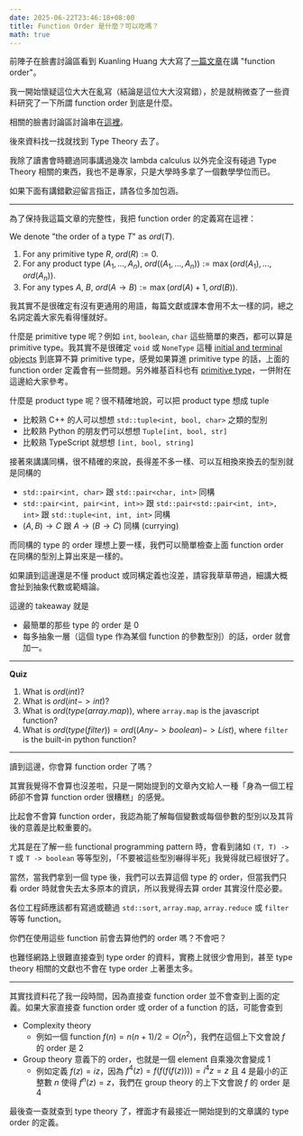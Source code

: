 ```yaml
---
date: 2025-06-22T23:46:18+08:00
title: Function Order 是什麼？可以吃嗎？
math: true
---
```


前陣子在臉書討論區看到 Kuanling Huang 大大寫了[一篇文章](https://hackmd.io/@caasih/function-order)在講 "function order"。

我一開始懷疑這位大大在亂寫（結論是這位大大沒寫錯），於是就稍微查了一些資料研究了一下所謂 function order 到底是什麼。

相關的臉書討論區討論串在[這裡](https://www.facebook.com/groups/521085554595481/?multi_permalinks=9815821941788416&hoisted_section_header_type=recently_seen)。

後來資料找一找就找到 Type Theory 去了。

我除了讀書會時聽過同事講過幾次 lambda calculus 以外完全沒有碰過 Type Theory 相關的東西，我也不是專家，只是大學時多拿了一個數學學位而已。

如果下面有講錯歡迎留言指正，請各位多加包涵。

---

為了保持我這篇文章的完整性，我把 function order 的定義寫在這裡：

We denote "the order of a type $T$" as $ord(T)$.
1. For any primitive type $R$, $ord(R) := 0$.
2. For any product type $(A_1, ..., A_n)$, $ord((A_1, ..., A_n)) := \max(ord(A_1), ..., ord(A_n))$.
3. For any types $A$, $B$, $ord(A \to B) := \max(ord(A) + 1, ord(B))$.

我其實不是很確定有沒有更通用的用語，每篇文獻或課本會用不太一樣的詞，總之名詞定義大家先看得懂就好。

什麼是 primitive type 呢？例如 `int`, `boolean`, `char` 這些簡單的東西，都可以算是 primitive type。我其實不是很確定 `void` 或 `NoneType` 這種 [initial and terminal objects](https://en.wikipedia.org/wiki/Initial_and_terminal_objects) 到底算不算 primitive type，感覺如果算進 primitive type 的話，上面的 function order 定義會有一些問題。另外維基百科也有 [primitive type](https://en.wikipedia.org/wiki/Primitive_data_type)，一併附在這邊給大家參考。

什麼是 product type 呢？很不精確地說，可以把 product type 想成 tuple

- 比較熟 C++ 的人可以想想 `std::tuple<int, bool, char>` 之類的型別
- 比較熟 Python 的朋友們可以想想 `Tuple[int, bool, str]`
- 比較熟 TypeScript 就想想 `[int, bool, string]`

接著來講講同構，很不精確的來說，長得差不多一樣、可以互相換來換去的型別就是同構的

- `std::pair<int, char>` 跟 `std::pair<char, int>` 同構
- `std::pair<int, pair<int, int>>` 跟 `std::pair<std::pair<int, int>, int>` 跟 `std::tuple<int, int, int>` 同構
- $(A, B) \to C$ 跟 $A \to (B \to C)$ 同構 (currying)

而同構的 type 的 order 理想上要一樣，我們可以簡單檢查上面 function order 在同構的型別上算出來是一樣的。

如果讀到這邊還是不懂 product 或同構定義也沒差，請容我草草帶過，細講大概會扯到抽象代數或範疇論。

這邊的 takeaway 就是

- 最簡單的那些 type 的 order 是 0
- 每多抽象一層（這個 type 作為某個 function 的參數型別）的話，order 就會加一。

---

**Quiz**

1. What is $ord(int)$?
2. What is $ord(int -> int)$?
3. What is $ord(type(array.map))$, where `array.map` is the javascript function?
4. What is $ord(type(filter)) = ord((Any -> boolean) -> List)$, where `filter` is the built-in python function?

---

讀到這邊，你會算 function order 了嗎？

其實我覺得不會算也沒差啦，只是一開始提到的文章內文給人一種「身為一個工程師卻不會算 function order 很糟糕」的感覺。

比起會不會算 function order，我認為能了解每個變數或每個參數的型別以及其背後的意義是比較重要的。

尤其是在了解一些 functional programming pattern 時，會看到諸如 `(T, T) -> T` 或 `T -> boolean` 等等型別，「不要被這些型別嚇得半死」我覺得就已經很好了。

當然，當我們拿到一個 type 後，我們可以去算這個 type 的 order，但當我們只看 order 時就會失去太多原本的資訊，所以我覺得去算 order 其實沒什麼必要。

各位工程師應該都有寫過或聽過 `std::sort`, `array.map`, `array.reduce` 或 `filter` 等等 function。

你們在使用這些 function 前會去算他們的 order 嗎？不會吧？

也難怪網路上很難直接查到 type order 的資料，實務上就很少會用到，甚至 type theory 相關的文獻也不會在 type order 上著墨太多。

---

其實找資料花了我一段時間，因為直接查 function order 並不會查到上面的定義。如果大家直接查 function order 或 order of a function 的話，可能會查到

- Complexity theory
  - 例如一個 function $f(n) = n(n + 1) / 2 = O(n^2)$，我們在這個上下文會說 $f$ 的 order 是 2
- Group theory 意義下的 order，也就是一個 element 自乘幾次會變成 1
  - 例如定義 $f(z) = iz$，因為 $f^4(z) = f(f(f(f(z)))) = i^4 z = z$ 且 4 是最小的正整數 $n$ 使得 $f^n(z) = z$，我們在 group theory 的上下文會說 $f$ 的 order 是 4

最後查一查就查到 type theory 了，裡面才有最接近一開始提到的文章講的 type order 的定義。
